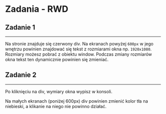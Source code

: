 # Zadania - RWD


## Zadanie 1
--------------------------
Na stronie znajduje się czerwony div.
Na ekranach powyżej `600px` w jego wnętrzu powinien znajdować się tekst z rozmiarami okna np.
`1920x1080`. Rozmiary możesz pobrać z obiektu window. Podczas zmiany rozmiarów okna tekst ten dynamicznie powinien się zmieniać.


## Zadanie 2
--------------------------
Po kliknięciu na div, wymiary okna wypisz w konsoli.

Na małych ekranach (poniżej 600px) div powinien zmienić kolor tła na niebieski, a klikanie na niego nie powinno działać.

